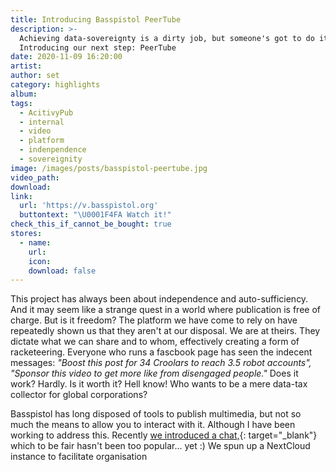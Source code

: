 ```yaml
---
title: Introducing Basspistol PeerTube
description: >-
  Achieving data-sovereignty is a dirty job, but someone's got to do it.
  Introducing our next step: PeerTube
date: 2020-11-09 16:20:00
artist:
author: set
category: highlights
album:
tags:
  - AcitivyPub
  - internal
  - video
  - platform
  - indenpendence
  - sovereignity
image: /images/posts/basspistol-peertube.jpg
video_path:
download:
link:
  url: 'https://v.basspistol.org'
  buttontext: "\U0001F4FA Watch it!"
check_this_if_cannot_be_bought: true
stores:
  - name:
    url:
    icon:
    download: false
---
```


This project has always been about independence and auto-sufficiency. And it may seem like a strange quest in a world where publication is free of charge. But is it freedom? The platform we have come to rely on have repeatedly shown us that they aren't at our disposal. We are at theirs. They dictate what we can share and to whom, effectively creating a form of racketeering. Everyone who runs a fascbook page has seen the indecent messages: *"Boost this post for 34 Croolars to reach 3.5 robot accounts", "Sponsor this video to get more like from disengaged people."* Does it work? Hardly. Is it worth it? Hell know\! Who wants to be a mere data-tax collector for global corporations?

Basspistol has long disposed of tools to publish multimedia, but not so much the means to allow you to interact with it. Although I have been working to address this. Recently [we introduced a chat,](/chat/#read){: target="_blank"} which to be fair hasn't been too popular... yet :) We spun up a NextCloud instance to facilitate organisation